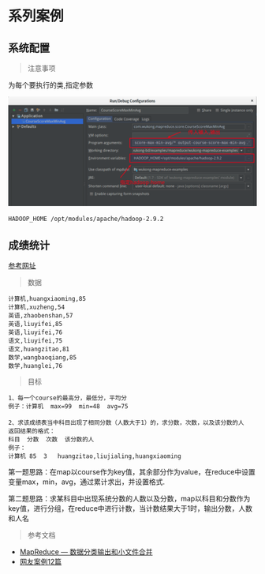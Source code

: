 # 系列案例



## 系统配置

> 注意事项

为每个要执行的类,指定参数

![alt](doc/imgs/idea-seting.png)





```
HADOOP_HOME /opt/modules/apache/hadoop-2.9.2
```





## 成绩统计



[参考网址](https://blog.csdn.net/jin6872115/article/details/79585755)

> 数据

```
计算机,huangxiaoming,85
计算机,xuzheng,54
英语,zhaobenshan,57
英语,liuyifei,85
英语,liuyifei,76
语文,liuyifei,75
语文,huangzitao,81
数学,wangbaoqiang,85
数学,huanglei,76
```

> 目标

```
1、每一个course的最高分，最低分，平均分
例子：计算机	max=99	min=48	avg=75

2、求该成绩表当中科目出现了相同分数（人数大于1）的，求分数，次数，以及该分数的人
返回结果的格式：
科目	分数	次数	该分数的人
例子：
计算机 85	3	huangzitao,liujialing,huangxiaoming
```



第一题思路：在map以course作为key值，其余部分作为value，在reduce中设置变量max，min，avg，通过累计求出，并设置格式.



第二题思路：求某科目中出现系统分数的人数以及分数，map以科目和分数作为key值，进行分组，在reduce中进行计数，当计数结果大于1时，输出分数，人数和人名



















> 参考文档

* [MapReduce — 数据分类输出和小文件合并](https://blog.csdn.net/qq_41851454/article/details/79620347)
* [网友案例12篇](https://blog.csdn.net/jin6872115/article/category/7513962)

